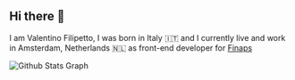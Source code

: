 ## Hi there 👋

I am Valentino Filipetto, I was born in Italy :it: and I currently live and work in Amsterdam, Netherlands 🇳🇱 as front-end developer for [Finaps](https://finaps.nl/)

![ Github Stats Graph](https://github-profile-summary-cards.vercel.app/api/cards/profile-details?username=ValentinoFilipetto&theme=radical&hide_border=true)


<!--
**ValentinoFilipetto/ValentinoFilipetto** is a ✨ _special_ ✨ repository because its `README.md` (this file) appears on your GitHub profile.

Here are some ideas to get you started:

- 🔭 I’m currently working on ...
- 🌱 I’m currently learning ...
- 👯 I’m looking to collaborate on ...
- 🤔 I’m looking for help with ...
- 💬 Ask me about ...
- 📫 How to reach me: ...
- 😄 Pronouns: ...
- ⚡ Fun fact: ...
-->
